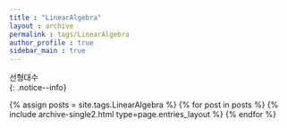 ```yaml
---
title : "LinearAlgebra"
layout : archive
permalink : tags/LinearAlgebra
author_profile : true
sidebar_main : true
---
```


선형대수  
{: .notice--info}

{% assign posts = site.tags.LinearAlgebra %}
{% for post in posts %} {% include archive-single2.html type=page.entries_layout %} {% endfor %}